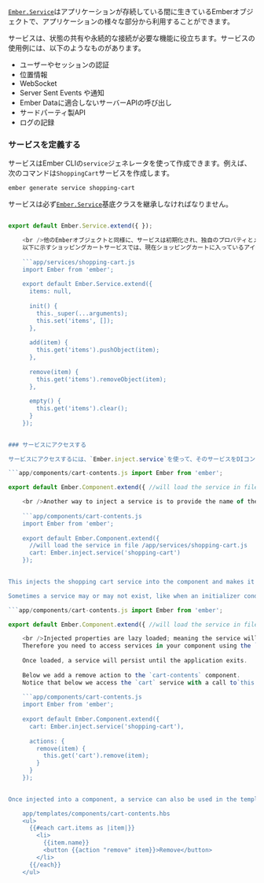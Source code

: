[`Ember.Service`](http://emberjs.com/api/classes/Ember.Service.html)はアプリケーションが存続している間に生きているEmberオブジェクトで、アプリケーションの様々な部分から利用することができます。

サービスは、状態の共有や永続的な接続が必要な機能に役立ちます。サービスの使用例には、以下のようなものがあります。

* ユーザーやセッションの認証
* 位置情報
* WebSocket
* Server Sent Events や通知
* Ember Dataに適合しないサーバーAPIの呼び出し
* サードパーティ製API
* ログの記録

### サービスを定義する

サービスはEmber CLIの`service`ジェネレータを使って作成できます。例えば、次のコマンドは`ShoppingCart`サービスを作成します。

```bash
ember generate service shopping-cart
```

サービスは必ず[`Ember.Service`](http://emberjs.com/api/classes/Ember.Service.html)基底クラスを継承しなければなりません。

```app/services/shopping-cart.js import Ember from 'ember';

export default Ember.Service.extend({ });

    <br />他のEmberオブジェクトと同様に、サービスは初期化され、独自のプロパティとメソッドを持つことが可能です。
    以下に示すショッピングカートサービスでは、現在ショッピングカートに入っているアイテムを表すアイテムの配列を管理します。
    
    ```app/services/shopping-cart.js
    import Ember from 'ember';
    
    export default Ember.Service.extend({
      items: null,
    
      init() {
        this._super(...arguments);
        this.set('items', []);
      },
    
      add(item) {
        this.get('items').pushObject(item);
      },
    
      remove(item) {
        this.get('items').removeObject(item);
      },
    
      empty() {
        this.get('items').clear();
      }
    });
    

### サービスにアクセスする

サービスにアクセスするには、`Ember.inject.service`を使って、そのサービスをDIコンテナ (コンポーネントや別のサービスなど) に注入します。 There are 2 ways to use this function. You can either invoke it with no arguments, or you can pass it the registered name of the service. When no arguments are passed, the service is loaded based on the name of the variable key. You can load the shopping cart service with no arguments like below.

```app/components/cart-contents.js import Ember from 'ember';

export default Ember.Component.extend({ //will load the service in file /app/services/shopping-cart.js shoppingCart: Ember.inject.service() });

    <br />Another way to inject a service is to provide the name of the service as the argument.
    
    ```app/components/cart-contents.js
    import Ember from 'ember';
    
    export default Ember.Component.extend({
      //will load the service in file /app/services/shopping-cart.js
      cart: Ember.inject.service('shopping-cart')
    });
    

This injects the shopping cart service into the component and makes it available as the `cart` property.

Sometimes a service may or may not exist, like when an initializer conditionally registers a service. Since normal injection will throw an error if the service doesn't exist, you must look up the service using Ember's [`getOwner`](https://emberjs.com/api/classes/Ember.html#method_getOwner) instead.

```app/components/cart-contents.js import Ember from 'ember';

export default Ember.Component.extend({ //will load the service in file /app/services/shopping-cart.js cart: Ember.computed(function() { return Ember.getOwner(this).lookup('service:shopping-cart'); }) });

    <br />Injected properties are lazy loaded; meaning the service will not be instantiated until the property is explicitly called.
    Therefore you need to access services in your component using the `get` function otherwise you might get an undefined.
    
    Once loaded, a service will persist until the application exits.
    
    Below we add a remove action to the `cart-contents` component.
    Notice that below we access the `cart` service with a call to`this.get`.
    
    ```app/components/cart-contents.js
    import Ember from 'ember';
    
    export default Ember.Component.extend({
      cart: Ember.inject.service('shopping-cart'),
    
      actions: {
        remove(item) {
          this.get('cart').remove(item);
        }
      }
    });
    

Once injected into a component, a service can also be used in the template. Note `cart` being used below to get data from the cart.

    app/templates/components/cart-contents.hbs
    <ul>
      {{#each cart.items as |item|}}
        <li>
          {{item.name}}
          <button {{action "remove" item}}>Remove</button>
        </li>
      {{/each}}
    </ul>